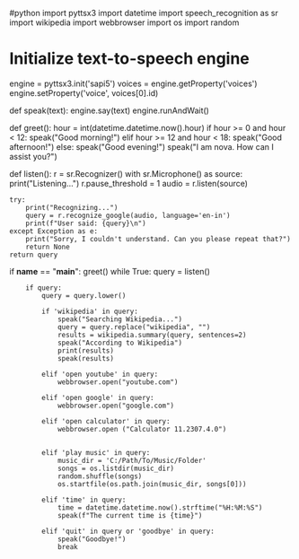 #python
import pyttsx3
import datetime
import speech_recognition as sr
import wikipedia
import webbrowser
import os
import random

# Initialize text-to-speech engine
engine = pyttsx3.init('sapi5')
voices = engine.getProperty('voices')
engine.setProperty('voice', voices[0].id)

def speak(text):
    engine.say(text)
    engine.runAndWait()

def greet():
    hour = int(datetime.datetime.now().hour)
    if hour >= 0 and hour < 12:
        speak("Good morning!")
    elif hour >= 12 and hour < 18:
        speak("Good afternoon!")
    else:
        speak("Good evening!")
    speak("I am nova. How can I assist you?")

def listen():
    r = sr.Recognizer()
    with sr.Microphone() as source:
        print("Listening...")
        r.pause_threshold = 1
        audio = r.listen(source)

    try:
        print("Recognizing...")
        query = r.recognize_google(audio, language='en-in')
        print(f"User said: {query}\n")
    except Exception as e:
        print("Sorry, I couldn't understand. Can you please repeat that?")
        return None
    return query

if __name__ == "__main__":
    greet()
    while True:
        query = listen()

        if query:
            query = query.lower()

            if 'wikipedia' in query:
                speak("Searching Wikipedia...")
                query = query.replace("wikipedia", "")
                results = wikipedia.summary(query, sentences=2)
                speak("According to Wikipedia")
                print(results)
                speak(results)

            elif 'open youtube' in query:
                webbrowser.open("youtube.com")
            
            elif 'open google' in query:
                webbrowser.open("google.com")

            elif 'open calculator' in query:
                webbrowser.open ("Calculator 11.2307.4.0")

            
            elif 'play music' in query:
                music_dir = 'C:/Path/To/Music/Folder'
                songs = os.listdir(music_dir)
                random.shuffle(songs)
                os.startfile(os.path.join(music_dir, songs[0]))

            elif 'time' in query:
                time = datetime.datetime.now().strftime("%H:%M:%S")
                speak(f"The current time is {time}")

            elif 'quit' in query or 'goodbye' in query:
                speak("Goodbye!")
                break

